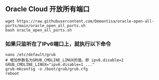 ## Oracle Cloud 开放所有端口
```shell
wget https://raw.githubusercontent.com/Demontisa/oracle-open-all-ports/main/oracle_open_all_ports.sh
bash oracle_open_all_ports.sh
```

### 如果只监听在了IPv6端口上，就执行以下命令
```shell
nano /etc/default/grub
# 增加参数名为GRUB_CMDLINE_LINUX的值，即 ipv6.disable=1
GRUB_CMDLINE_LINUX="ipv6.disable=1 ..."
grub-mkconfig -o /boot/grub/grub.cfg
reboot
```
